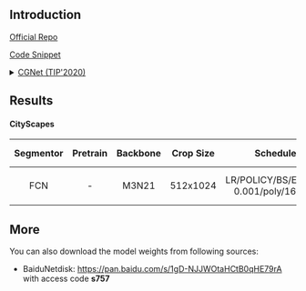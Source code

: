 ## Introduction

<a href="https://github.com/wutianyiRosun/CGNet">Official Repo</a>

<a href="https://github.com/SegmentationBLWX/sssegmentation/blob/main/ssseg/modules/models/backbones/cgnet.py">Code Snippet</a>

<details>
<summary align="left"><a href="https://arxiv.org/pdf/1811.08201.pdf">CGNet (TIP'2020)</a></summary>

```latex
@article{wu2020cgnet,
    title={Cgnet: A light-weight context guided network for semantic segmentation},
    author={Wu, Tianyi and Tang, Sheng and Zhang, Rui and Cao, Juan and Zhang, Yongdong},
    journal={IEEE Transactions on Image Processing},
    volume={30},
    pages={1169--1179},
    year={2020},
    publisher={IEEE}
}
```

</details>


## Results

#### CityScapes

| Segmentor     | Pretrain               | Backbone     | Crop Size  | Schedule                              | Train/Eval Set  | mIoU   | Download                                                                                                                                                                                                                                                                                                                                                                           |
| :-:           | :-:                    | :-:          | :-:        | :-:                                   | :-:             | :-:    | :-:                                                                                                                                                                                                                                                                                                                                                                                |
| FCN           | -                      | M3N21        | 512x1024   | LR/POLICY/BS/EPOCH: 0.001/poly/16/340 | train/val       | 68.53% | [cfg](https://raw.githubusercontent.com/SegmentationBLWX/sssegmentation/main/ssseg/configs/cgnet/fcn_cgnetm3n21_cityscapes.py) &#124; [model](https://github.com/SegmentationBLWX/modelstore/releases/download/ssseg_cgnet/fcn_cgnetm3n21_cityscapes.pth) &#124; [log](https://github.com/SegmentationBLWX/modelstore/releases/download/ssseg_cgnet/fcn_cgnetm3n21_cityscapes.log) |


## More

You can also download the model weights from following sources:

- BaiduNetdisk: https://pan.baidu.com/s/1gD-NJJWOtaHCtB0qHE79rA with access code **s757**